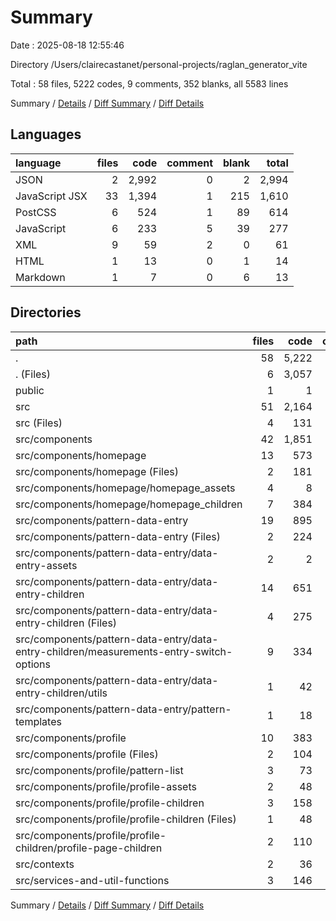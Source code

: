 # Summary

Date : 2025-08-18 12:55:46

Directory /Users/clairecastanet/personal-projects/raglan_generator_vite

Total : 58 files,  5222 codes, 9 comments, 352 blanks, all 5583 lines

Summary / [Details](details.md) / [Diff Summary](diff.md) / [Diff Details](diff-details.md)

## Languages
| language | files | code | comment | blank | total |
| :--- | ---: | ---: | ---: | ---: | ---: |
| JSON | 2 | 2,992 | 0 | 2 | 2,994 |
| JavaScript JSX | 33 | 1,394 | 1 | 215 | 1,610 |
| PostCSS | 6 | 524 | 1 | 89 | 614 |
| JavaScript | 6 | 233 | 5 | 39 | 277 |
| XML | 9 | 59 | 2 | 0 | 61 |
| HTML | 1 | 13 | 0 | 1 | 14 |
| Markdown | 1 | 7 | 0 | 6 | 13 |

## Directories
| path | files | code | comment | blank | total |
| :--- | ---: | ---: | ---: | ---: | ---: |
| . | 58 | 5,222 | 9 | 352 | 5,583 |
| . (Files) | 6 | 3,057 | 1 | 13 | 3,071 |
| public | 1 | 1 | 0 | 0 | 1 |
| src | 51 | 2,164 | 8 | 339 | 2,511 |
| src (Files) | 4 | 131 | 0 | 22 | 153 |
| src/components | 42 | 1,851 | 8 | 277 | 2,136 |
| src/components/homepage | 13 | 573 | 1 | 73 | 647 |
| src/components/homepage (Files) | 2 | 181 | 0 | 32 | 213 |
| src/components/homepage/homepage_assets | 4 | 8 | 1 | 0 | 9 |
| src/components/homepage/homepage_children | 7 | 384 | 0 | 41 | 425 |
| src/components/pattern-data-entry | 19 | 895 | 5 | 154 | 1,054 |
| src/components/pattern-data-entry (Files) | 2 | 224 | 0 | 37 | 261 |
| src/components/pattern-data-entry/data-entry-assets | 2 | 2 | 0 | 0 | 2 |
| src/components/pattern-data-entry/data-entry-children | 14 | 651 | 5 | 114 | 770 |
| src/components/pattern-data-entry/data-entry-children (Files) | 4 | 275 | 1 | 37 | 313 |
| src/components/pattern-data-entry/data-entry-children/measurements-entry-switch-options | 9 | 334 | 0 | 72 | 406 |
| src/components/pattern-data-entry/data-entry-children/utils | 1 | 42 | 4 | 5 | 51 |
| src/components/pattern-data-entry/pattern-templates | 1 | 18 | 0 | 3 | 21 |
| src/components/profile | 10 | 383 | 2 | 50 | 435 |
| src/components/profile (Files) | 2 | 104 | 0 | 19 | 123 |
| src/components/profile/pattern-list | 3 | 73 | 1 | 13 | 87 |
| src/components/profile/profile-assets | 2 | 48 | 1 | 0 | 49 |
| src/components/profile/profile-children | 3 | 158 | 0 | 18 | 176 |
| src/components/profile/profile-children (Files) | 1 | 48 | 0 | 6 | 54 |
| src/components/profile/profile-children/profile-page-children | 2 | 110 | 0 | 12 | 122 |
| src/contexts | 2 | 36 | 0 | 10 | 46 |
| src/services-and-util-functions | 3 | 146 | 0 | 30 | 176 |

Summary / [Details](details.md) / [Diff Summary](diff.md) / [Diff Details](diff-details.md)